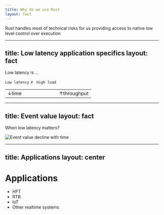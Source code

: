 ```yaml
---
title: Why do we use Rust
layout: fact
---
```


Rust handles most of technical risks for us providing access to native low level control over execution

---
title: Low latency application specifics
layout: fact
---

Low latency is ...

`Low latency` ≠ ` High load `

<table>
<tr><td align="left" width="60%">
↓time
</td>
<td align="right">
↑throughput
</td>
</tr>
</table>

---
title: Event value
layout: fact
---

When low latency matters?

![Event value decline with time](static/event-time-value.png)

<!-- швидко  -->

---
title: Applications
layout: center
---

# Applications

- HFT
- RTB
- IoT
- Other realtime systems


<!-- не коментувати чьому -->

